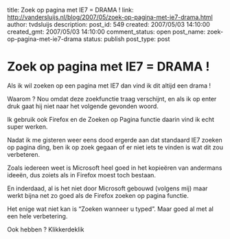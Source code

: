 title: Zoek op pagina met IE7 = DRAMA !
link: http://vandersluijs.nl/blog/2007/05/zoek-op-pagina-met-ie7-drama.html
author: tvdsluijs
description: 
post_id: 549
created: 2007/05/03 14:10:00
created_gmt: 2007/05/03 14:10:00
comment_status: open
post_name: zoek-op-pagina-met-ie7-drama
status: publish
post_type: post

# Zoek op pagina met IE7 = DRAMA !

Als ik wil zoeken op een pagina met IE7 dan vind ik dit altijd een drama !  
  
Waarom ? Nou omdat deze zoekfunctie traag verschijnt, en als ik op enter druk gaat hij niet naar het volgende gevonden woord.  
  
  
Ik gebruik ook Firefox en de Zoeken op Pagina functie daarin vind ik echt super werken.  
  
  
Nadat ik me gisteren weer eens dood ergerde aan dat standaard IE7 zoeken op pagina ding, ben ik op zoek gegaan of er niet iets te vinden is wat dit zou verbeteren.   
  
  
Zoals iedereen weet is Microsoft heel goed in het kopieëren van andermans ideeën, dus zoiets als in Firefox moest toch bestaan.  
  
  
En inderdaad, al is het niet door Microsoft gebouwd (volgens mij) maar werkt bijna net zo goed als de Firefox zoeken op pagina functie.   
  
  
Het enige wat niet kan is “Zoeken wanneer u typed”. Maar goed al met al een hele verbetering.  
  
  
Ook hebben ? Klikkerdeklik